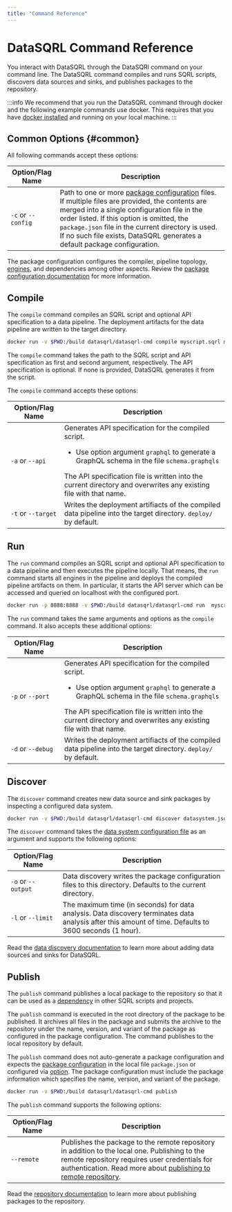 ```yaml
---
title: "Command Reference"
---
```


# DataSQRL Command Reference

You interact with DataSQRL through the DataSQRl command on your command line. The DataSQRL command compiles and runs SQRL scripts, discovers data sources and sinks, and publishes packages to the repository.

:::info
We recommend that you run the DataSQRL command through docker and the following example commands use docker. This requires that you have [docker installed](https://docs.docker.com/get-docker/) and running on your local machine.
:::

## Common Options {#common}

All following commands accept these options: 

| Option/Flag Name   | Description   |
|--------------|---------------|
| `-c` or `--config` | Path to one or more [package configuration](package-config) files. If multiple files are provided, the contents are merged into a single configuration file in the order listed. If this option is omitted, the `package.json` file in the current directory is used. If no such file exists, DataSQRL generates a default package configuration. |

The package configuration configures the compiler, pipeline topology, [engines](engines/overview), and dependencies among other aspects. Review the [package configuration documentation](package-config) for more information.

## Compile

The `compile` command compiles an SQRL script and optional API specification to a data pipeline. The deployment artifacts for the data pipeline are written to the target directory.

```bash
docker run -v $PWD:/build datasqrl/datasqrl-cmd compile myscript.sqrl myapischema.graphqls
```

The `compile` command takes the path to the SQRL script and API specification as first and second argument, respectively. The API specification is optional. If none is provided, DataSQRL generates it from the script. 

The `compile` command accepts these options:

| Option/Flag Name   | Description   |
|--------------|---------------|
| `-a` or `--api` | Generates API specification for the compiled script. <ul><li>Use option argument `graphql` to generate a GraphQL schema in the file `schema.graphqls`</li></ul> The API specification file is written into the current directory and overwrites any existing file with that name. |
| `-t` or `--target`| Writes the deployment artifiacts of the compiled data pipeline into the target directory. `deploy/` by default. |


## Run

The `run` command compiles an SQRL script and optional API specification to a data pipeline and then executes the pipeline locally. That means, the `run` command starts all engines in the pipeline and deploys the compiled pipeline artifacts on them. In particular, it starts the API server which can be accessed and queried on localhost with the configured port.

```bash
docker run -p 8888:8888 -v $PWD:/build datasqrl/datasqrl-cmd run  myscript.sqrl myapischema.graphqls
```

The `run` command takes the same arguments and options as the `compile` command. It also accepts these additional options:

| Option/Flag Name   | Description   |
|--------------|---------------|
| `-p` or `--port` | Generates API specification for the compiled script. <ul><li>Use option argument `graphql` to generate a GraphQL schema in the file `schema.graphqls`</li></ul> The API specification file is written into the current directory and overwrites any existing file with that name. |
| `-d` or `--debug`| Writes the deployment artifiacts of the compiled data pipeline into the target directory. `deploy/` by default. |

## Discover

The `discover` command creates new data source and sink packages by inspecting a configured data system.

```bash
docker run -v $PWD:/build datasqrl/datasqrl-cmd discover datasystem.json
```

The `discover` command takes the [data system configuration file](../sources/discovery#datasystem) as an argument and supports the following options:

| Option/Flag Name   | Description   |
|--------------|---------------|
| `-o` or `--output` | Data discovery writes the package configuration files to this directory. Defaults to the current directory.  |
| `-l` or `--limit`| The maximum time (in seconds) for data analysis. Data discovery terminates data analysis after this amount of time. Defaults to 3600 seconds (1 hour).  |

Read the [data discovery documentation](../sources/discovery) to learn more about adding data sources and sinks for DataSQRL.

## Publish

The `publish` command publishes a local package to the repository so that it can be used as a [dependency](package-config#dependency) in other SQRL scripts and projects.

The `publish` command is executed in the root directory of the package to be published. It archives all files in the package and submits the archive to the repository under the name, version, and variant of the package as configured in the package configuration. The command publishes to the local repository by default.

The `publish` command does not auto-generate a package configuration and expects the [package configuration](package-config) in the local file `package.json` or configured via [option](#common). The package configuration must include the package information which specifies the name, version, and variant of the package. 

```bash
docker run -v $PWD:/build datasqrl/datasqrl-cmd publish
```

The `publish` command supports the following options:

| Option/Flag Name   | Description   |
|--------------|---------------|
| `--remote` | Publishes the package to the remote repository in addition to the local one. Publishing to the remote repository requires user credentials for authentication. Read more about [publishing to remote repository](repository#publish-remote). |

Read the [repository documentation](repository#publish) to learn more about publishing packages to the repository.

<!--
## Serve

## Populate

-->